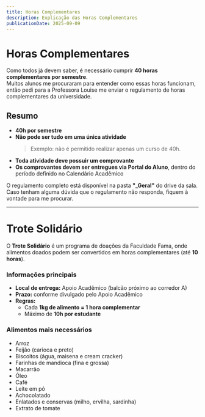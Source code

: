 ```yaml
---
title: Horas Complementares
description: Explicação das Horas Complementares
publicationDate: 2025-09-09
---
```


# Horas Complementares

Como todos já devem saber, é necessário cumprir **40 horas complementares por semestre**.  
Muitos alunos me procuraram para entender como essas horas funcionam, então pedi para a Professora Louise me enviar o regulamento de horas complementares da universidade.

## Resumo

- **40h por semestre**  
- **Não pode ser tudo em uma única atividade**  
  > Exemplo: não é permitido realizar apenas um curso de 40h.  
- **Toda atividade deve possuir um comprovante**  
- **Os comprovantes devem ser entregues via Portal do Aluno**, dentro do período definido no Calendário Acadêmico

O regulamento completo está disponível na pasta **"_Geral"** do drive da sala.  
Caso tenham alguma dúvida que o regulamento não responda, fiquem à vontade para me procurar.

---

# Trote Solidário

O **Trote Solidário** é um programa de doações da Faculdade Fama, onde alimentos doados podem ser convertidos em horas complementares (até **10 horas**).

### Informações principais

- **Local de entrega:** Apoio Acadêmico (balcão próximo ao corredor A)  
- **Prazo:** conforme divulgado pelo Apoio Acadêmico  
- **Regras:**  
  - Cada **1kg de alimento = 1 hora complementar**  
  - Máximo de **10h por estudante**  

### Alimentos mais necessários

- Arroz  
- Feijão (carioca e preto)  
- Biscoitos (água, maisena e cream cracker)  
- Farinhas de mandioca (fina e grossa)  
- Macarrão  
- Óleo  
- Café  
- Leite em pó  
- Achocolatado  
- Enlatados e conservas (milho, ervilha, sardinha)  
- Extrato de tomate
